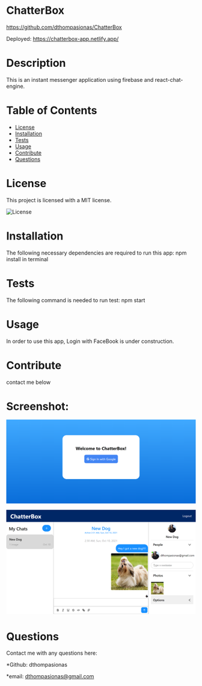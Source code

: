 # ChatterBox 

https://github.com/dthompasionas/ChatterBox

Deployed:
https://chatterbox-app.netlify.app/

# Description
This is an instant messenger application using firebase and react-chat-engine.

# Table of Contents
* [License](#license) 
* [Installation](#installation)
* [Tests](#tests)
* [Usage](#usage)
* [Contribute](#contribute)
* [Questions](#questions)

# License 
This project is licensed with a MIT license.

![License](https://img.shields.io/badge/License-MIT-blue.svg)

# Installation
The following necessary dependencies are required to run this app: npm install in terminal 

# Tests
The following command is needed to run test: npm start

# Usage
In order to use this app, Login with FaceBook is under construction.

# Contribute
contact me below

# Screenshot:

![](./src/assets/login-page.png)

![](./src/assets/chat-page.png)

# Questions
Contact me with any questions here:

*Github: dthompasionas

*email: dthompasionas@gmail.com 
